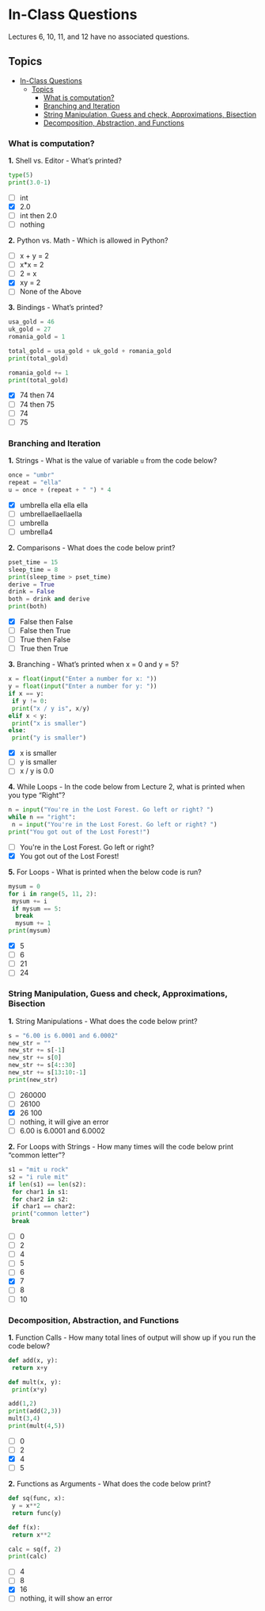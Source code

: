 # In-Class Questions
Lectures 6, 10, 11, and 12 have no associated questions.

## Topics

- [In-Class Questions](#in-class-questions)
  - [Topics](#topics)
    - [What is computation?](#what-is-computation)
    - [Branching and Iteration](#branching-and-iteration)
    - [String Manipulation, Guess and check, Approximations, Bisection](#string-manipulation-guess-and-check-approximations-bisection)
    - [Decomposition, Abstraction, and Functions](#decomposition-abstraction-and-functions)

### What is computation?

**1.** Shell vs. Editor - What’s printed?
```py
type(5)
print(3.0-1)
```

- [ ] int 
- [x] 2.0 
- [ ] int then 2.0 
- [ ] nothing

**2.** Python vs. Math - Which is allowed in Python?

- [ ] x + y = 2 
- [ ] x\*x = 2 
- [ ] 2 = x 
- [x] xy = 2 
- [ ] None of the Above 

**3.** Bindings - What’s printed?
```py
usa_gold = 46
uk_gold = 27
romania_gold = 1

total_gold = usa_gold + uk_gold + romania_gold
print(total_gold)

romania_gold += 1
print(total_gold)
```

- [x] 74 then 74 
- [ ] 74 then 75
- [ ] 74
- [ ] 75

### Branching and Iteration

**1.** Strings - What is the value of variable `u` from the code below?
```py
once = "umbr"
repeat = "ella"
u = once + (repeat + " ") * 4
```

- [x] umbrella ella ella ella
- [ ] umbrellaellaellaella
- [ ] umbrella
- [ ] umbrella4

**2.** Comparisons - What does the code below print?
```py
pset_time = 15
sleep_time = 8
print(sleep_time > pset_time)
derive = True
drink = False
both = drink and derive
print(both)
```

- [x] False then False
- [ ] False then True
- [ ] True then False
- [ ] True then True 

**3.** Branching - What’s printed when x = 0 and y = 5?
```py
x = float(input("Enter a number for x: "))
y = float(input("Enter a number for y: "))
if x == y:
 if y != 0:
 print("x / y is", x/y)
elif x < y:
 print("x is smaller")
else:
 print("y is smaller") 
```

- [x] x is smaller
- [ ] y is smaller
- [ ] x / y is 0.0

**4.** While Loops - In the code below from Lecture 2, what is printed when you type “Right”?
```py
n = input("You're in the Lost Forest. Go left or right? ")
while n == "right":
 n = input("You're in the Lost Forest. Go left or right? ")
print("You got out of the Lost Forest!")
```

- [ ] You're in the Lost Forest. Go left or right?
- [x] You got out of the Lost Forest!

**5.** For Loops - What is printed when the below code is run?
```py
mysum = 0
for i in range(5, 11, 2):
 mysum += i
 if mysum == 5:
  break
  mysum += 1
print(mysum)
```

- [x] 5
- [ ] 6
- [ ] 21
- [ ] 24

### String Manipulation, Guess and check, Approximations, Bisection

**1.** String Manipulations - What does the code below print?
```py
s = "6.00 is 6.0001 and 6.0002"
new_str = ""
new_str += s[-1]
new_str += s[0]
new_str += s[4::30] 
new_str += s[13:10:-1]
print(new_str)
```

- [ ] 260000 
- [ ] 26100
- [x] 26 100
- [ ] nothing, it will give an error
- [ ] 6.00 is 6.0001 and 6.0002

**2.** For Loops with Strings - How many times will the code below print “common letter”?
```py
s1 = "mit u rock"
s2 = "i rule mit"
if len(s1) == len(s2):
 for char1 in s1:
 for char2 in s2:
 if char1 == char2:
 print("common letter")
 break
```

- [ ] 0
- [ ] 2
- [ ] 4
- [ ] 5
- [ ] 6
- [x] 7
- [ ] 8
- [ ] 10 

### Decomposition, Abstraction, and Functions

**1.** Function Calls - How many total lines of output will show up if you run the code below?
```py
def add(x, y):
 return x+y

def mult(x, y):
 print(x*y)

add(1,2)
print(add(2,3))
mult(3,4)
print(mult(4,5))
```

- [ ] 0
- [ ] 2
- [x] 4
- [ ] 5

**2.** Functions as Arguments - What does the code below print?
```py
def sq(func, x):
 y = x**2
 return func(y)

def f(x):
 return x**2

calc = sq(f, 2)
print(calc)
```

- [ ] 4
- [ ] 8
- [x] 16
- [ ] nothing, it will show an error